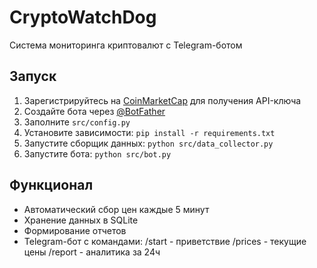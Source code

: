 # CryptoWatchDog
Система мониторинга криптовалют с Telegram-ботом

## Запуск
1. Зарегистрируйтесь на [CoinMarketCap](https://coinmarketcap.com/api/) для получения API-ключа
2. Создайте бота через [@BotFather](https://t.me/BotFather)
3. Заполните `src/config.py`
4. Установите зависимости: `pip install -r requirements.txt`
5. Запустите сборщик данных: `python src/data_collector.py`
6. Запустите бота: `python src/bot.py`

## Функционал
- Автоматический сбор цен каждые 5 минут
- Хранение данных в SQLite
- Формирование отчетов
- Telegram-бот с командами:
  /start - приветствие
  /prices - текущие цены
  /report - аналитика за 24ч
